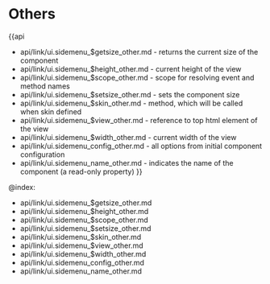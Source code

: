 Others
=======

{{api
- api/link/ui.sidemenu_$getsize_other.md - returns the current size of the component
- api/link/ui.sidemenu_$height_other.md - current height of the view
- api/link/ui.sidemenu_$scope_other.md - scope for resolving event and method names
- api/link/ui.sidemenu_$setsize_other.md - sets the component size
- api/link/ui.sidemenu_$skin_other.md - method, which will be called when skin defined
- api/link/ui.sidemenu_$view_other.md - reference to top html element of the view
- api/link/ui.sidemenu_$width_other.md - current width of the view
- api/link/ui.sidemenu_config_other.md - all options from initial component configuration
- api/link/ui.sidemenu_name_other.md - indicates the name of the component (a read-only property)
}}

@index:
- api/link/ui.sidemenu_$getsize_other.md
- api/link/ui.sidemenu_$height_other.md
- api/link/ui.sidemenu_$scope_other.md
- api/link/ui.sidemenu_$setsize_other.md
- api/link/ui.sidemenu_$skin_other.md
- api/link/ui.sidemenu_$view_other.md
- api/link/ui.sidemenu_$width_other.md
- api/link/ui.sidemenu_config_other.md
- api/link/ui.sidemenu_name_other.md


